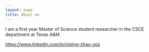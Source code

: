 ```yaml
---
layout: page
title: About me
---
```


I am a first year Master of Science student researcher in the CSCE department at Texas A&M.

https://www.linkedin.com/in/yiqing-zhao-yqz